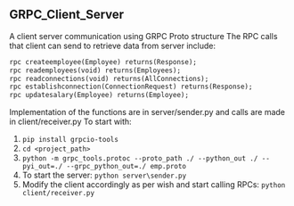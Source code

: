 ## GRPC_Client_Server
A client server communication using  GRPC Proto structure
The RPC calls that client can send to retrieve data from server include:
```proto
rpc createemployee(Employee) returns(Response);
rpc reademployees(void) returns(Employees);
rpc readconnections(void) returns(AllConnections);
rpc establishconnection(ConnectionRequest) returns(Response);
rpc updatesalary(Employee) returns(Employee);
```
Implementation of the functions are in server/sender.py and calls are made in client/receiver.py
To start with:
1. `pip install grpcio-tools`
2. `cd <project_path>`
3. `python -m grpc_tools.protoc --proto_path ./ --python_out ./ --pyi_out=./ --grpc_python_out=./ emp.proto`
4. To start the server: `python server\sender.py`
5. Modify the client accordingly as per wish and start calling RPCs: `python client/receiver.py`
